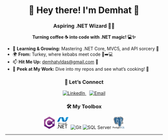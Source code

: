 <h1 align="center">🎉 Hey there! I'm Demhat 👋</h1>
<h3 align="center">Aspiring .NET Wizard 🧙‍♂️</h3>

<p align="center">
  <strong>Turning coffee ☕ into code with .NET magic! 💻✨</strong>
</p>


- 🌱 **Learning & Growing:** Mastering .NET Core, MVC5, and API sorcery 🧪
- 🌍 **From:** Turkey, where kebabs meet code 🥙➡️💻
- 📫 **Hit Me Up:** [demhatyldas@gmail.com](mailto:demhatyldas@gmail.com) 💌
- 👀 **Peek at My Work:** Dive into my repos and see what’s cooking! 🍲


<h3 align="center">🤝 Let’s Connect</h3>
<p align="center">
  <a href="https://www.linkedin.com/in/demhat-yolda%C5%9F-9a8804204/" target="_blank" style="margin-right: 10px;">
    <img src="https://img.shields.io/badge/LinkedIn-0A66C2?style=for-the-badge&logo=linkedin&logoColor=white" alt="LinkedIn" />
  </a>
  <a href="mailto:demhatyldas@gmail.com" target="_blank">
    <img src="https://img.shields.io/badge/Email-D14836?style=for-the-badge&logo=gmail&logoColor=white" alt="Email" />
  </a>
</p>


<h3 align="center">🛠️ My Toolbox</h3>
<p align="center">
  <img src="https://raw.githubusercontent.com/devicons/devicon/master/icons/csharp/csharp-original.svg" alt="C#" width="40" height="40"/>
  <img src="https://raw.githubusercontent.com/devicons/devicon/master/icons/dot-net/dot-net-original-wordmark.svg" alt=".NET" width="40" height="40"/>
  <img src="https://www.vectorlogo.zone/logos/git-scm/git-scm-icon.svg" alt="Git" width="40" height="40"/>
  <img src="https://www.svgrepo.com/show/303229/microsoft-sql-server-logo.svg" alt="SQL Server" width="40" height="40"/>
  <img src="https://raw.githubusercontent.com/devicons/devicon/master/icons/postgresql/postgresql-original-wordmark.svg" alt="PostgreSQL" width="40" height="40"/>
</p>

---


